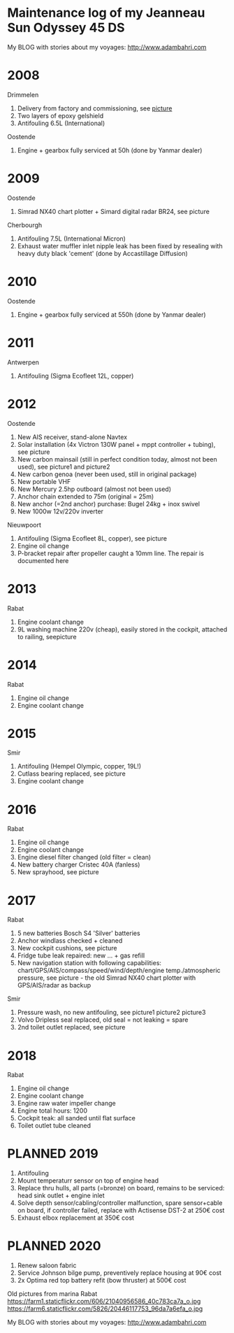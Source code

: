 # Maintenance log of my Jeanneau Sun Odyssey 45 DS

My BLOG with stories about my voyages: http://www.adambahri.com

# 2008

Drimmelen

  1. Delivery from factory and commissioning, see [picture](pictures/nagelnieuw.jpg)
  2. Two layers of epoxy gelshield
  3. Antifouling 6.5L (International)

Oostende

 1. Engine + gearbox fully serviced at 50h (done by Yanmar dealer)

# 2009

Oostende

 1. Simrad NX40 chart plotter + Simard digital radar BR24, see picture

Cherbourgh

 1. Antifouling 7.5L (International Micron)
 2. Exhaust water muffler inlet nipple leak has been fixed by resealing with heavy duty black 'cement' (done by Accastillage Diffusion)

# 2010

Oostende

 1. Engine + gearbox fully serviced at 550h (done by Yanmar dealer)

# 2011

Antwerpen

 1. Antifouling (Sigma Ecofleet 12L, copper)

# 2012

Oostende

 1. New AIS receiver, stand-alone Navtex
 2. Solar installation (4x Victron 130W panel + mppt controller + tubing), see picture
 3. New carbon mainsail (still in perfect condition today, almost not been used), see picture1 and picture2
 4. New carbon genoa (never been used, still in original package)
 5. New portable VHF
 6. New Mercury 2.5hp outboard (almost not been used)
 7. Anchor chain extended to 75m (original = 25m)
 8. New anchor (=2nd anchor) purchase: Bugel 24kg + inox swivel
 9. New 1000w 12v/220v inverter

Nieuwpoort

 1. Antifouling (Sigma Ecofleet 8L, copper), see picture
 2. Engine oil change
 3. P-bracket repair after propeller caught a 10mm line. The repair is documented here

# 2013

Rabat

 1. Engine coolant change
 2. 9L washing machine 220v (cheap), easily stored in the cockpit, attached to railing, seepicture

# 2014

Rabat

 1. Engine oil change
 2. Engine coolant change

# 2015

Smir

 1. Antifouling (Hempel Olympic, copper, 19L!)
 2. Cutlass bearing replaced, see picture
 3. Engine coolant change

# 2016

Rabat

 1. Engine oil change
 2. Engine coolant change
 3. Engine diesel filter changed (old filter = clean)
 4. New battery charger Cristec 40A (fanless)
 5. New sprayhood, see picture

# 2017

Rabat

 1. 5 new batteries Bosch S4 'Silver' batteries
 2. Anchor windlass checked + cleaned
 3. New cockpit cushions, see picture
 4. Fridge tube leak repaired: new … + gas refill
 5. New navigation station with following capabilities: chart/GPS/AIS/compass/speed/wind/depth/engine temp./atmospheric pressure, see picture - the old Simrad NX40 chart plotter with GPS/AIS/radar as backup

Smir

 1. Pressure wash, no new antifouling, see picture1 picture2 picture3
 2. Volvo Dripless seal replaced, old seal = not leaking = spare
 3. 2nd toilet outlet replaced, see picture

# 2018

Rabat

 1. Engine oil change
 2. Engine coolant change
 3. Engine raw water impeller change
 4. Engine total hours: 1200
 5. Cockpit teak: all sanded until flat surface
 6. Toilet outlet tube cleaned

# PLANNED 2019

 1. Antifouling
 2. Mount temperaturr sensor on top of engine head
 3. Replace thru hulls, all parts (=bronze) on board, remains to be serviced: head sink outlet + engine inlet
 4. Solve depth sensor/cabling/controller malfunction, spare sensor+cable on board, if controller failed, replace with Actisense DST-2 at 250€ cost
 5. Exhaust elbox replacement at 350€ cost

# PLANNED 2020

 1. Renew saloon fabric
 2. Service Johnson bilge pump, preventively replace housing at 90€ cost
 3. 2x Optima red top battery refit (bow thruster) at 500€ cost

Old pictures from marina Rabat
https://farm1.staticflickr.com/606/21040956586_40c783ca7a_o.jpg https://farm6.staticflickr.com/5826/20446117753_96da7a6efa_o.jpg 

My BLOG with stories about my voyages: http://www.adambahri.com
